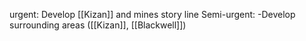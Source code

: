urgent:
	Develop [[Kizan]] and mines story line
Semi-urgent:
	-Develop surrounding areas ([[Kizan]], [[Blackwell]])